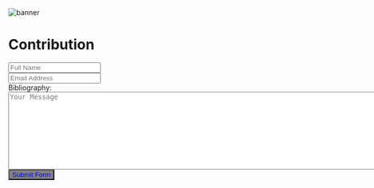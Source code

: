 <html><body><img id="banner" src="/images/banner.png" alt="banner" /></body></html>

<div class="container">
  <h1>Contribution</h1>
  <form target="_self" action="https://formsubmit.co/vesaakerman@gmail.com" method="POST">
    <div class="form-group">
      <div class="form-row">
        <div class="col">
          <input type="text" name="name" class="form-control" placeholder="Full Name" required>
        </div>
        <div class="col">
          <input type="email" name="email" class="form-control" placeholder="Email Address" required>
        </div>
      </div>
    </div>
    <div class="form-group">
        <label>Bibliography:
            <textarea placeholder="Your Message" class="form-control" name="message" rows="10" cols="95" required></textarea>
        </label>
    </div>
    <input type="hidden" name="_autoresponse" value="Thank you for your submission!">
    <input type="hidden" name="_next" value="http://localhost:8000" target=”_self”>
    <button type="submit" style="color:blue; background-color: gray;" class="btn btn-lg btn-dark btn-block">Submit Form</button>
  </form>
</div>

[//]: # (<form)

[//]: # (  action="https://formspree.io/f/xknedrka")

[//]: # (  method="POST">)

[//]: # ()
[//]: # (  <label>)

[//]: # (    First name:)

[//]: # (    <input name="first_name"><br>)

[//]: # (  </label>)

[//]: # (  <label>)

[//]: # (    Last name:)

[//]: # (    <input name="last_name"><br>)

[//]: # (  </label>)

[//]: # (  <label>)

[//]: # (    Email:)

[//]: # (    <input type="email" name="email"><br><br>)

[//]: # (  </label>)

[//]: # (  <label>)

[//]: # (    Word in English:)

[//]: # (    <input name="word_english"><br>)

[//]: # (  </label>)

[//]: # (  <label>)

[//]: # (    Word in Hebrew:)

[//]: # (    <input name="word_hebrew"><br><br>)

[//]: # (  </label>)

[//]: # (  <label>)

[//]: # (    Statistics: &nbsp;&nbsp;&nbsp;&nbsp;&nbsp;&nbsp;&nbsp;)

[//]: # (    <textarea name="statistics" rows="10" cols="95"></textarea><br>)

[//]: # (  </label>)

[//]: # (  <label>)

[//]: # (    Literal Use:&nbsp;&nbsp;&nbsp;&nbsp;&nbsp;&nbsp;)

[//]: # (    <textarea name="literal_use" rows="10" cols="95"></textarea><br>)

[//]: # (  </label>)

[//]: # (  <label>)

[//]: # (    Epigraphic Hebrew:)

[//]: # (    <textarea name="epigraphic_hebrew" rows="10" cols="95"></textarea><br>)

[//]: # (  </label>)

[//]: # (  <label>)

[//]: # (    Cognates:)

[//]: # (    <textarea name="cognates" rows="10" cols="95"></textarea><br>)

[//]: # (  </label>)

[//]: # (  <label>)

[//]: # (    Ancient Versions:)

[//]: # (    <textarea name="ancient_versions" rows="10" cols="95"></textarea><br>)

[//]: # (  </label>)

[//]: # (  <label>)

[//]: # (    Judaic Sources:)

[//]: # (    <textarea name="judaic_sources" rows="10" cols="95"></textarea><br>)

[//]: # (  </label>)

[//]: # (  <label>)

[//]: # (    Illustrations:)

[//]: # (    <textarea name="illustrations" rows="10" cols="95"></textarea><br>)

[//]: # (  </label>)

[//]: # (  <label>)

[//]: # (    Archaeological Remarks:)

[//]: # (    <textarea name="archaeological_remarks" rows="10" cols="95"></textarea><br>)

[//]: # (  </label>)

[//]: # (  <label>)

[//]: # (    Conclusion:)

[//]: # (    <textarea name="conclusion" rows="10" cols="95"></textarea><br>)

[//]: # (  </label>)

[//]: # (  <label>)

[//]: # (    Bibliography:)

[//]: # (    <textarea name="bibliography" rows="10" cols="95"></textarea><br>)

[//]: # (  </label>)

[//]: # ()
[//]: # (  <br>)

[//]: # (  <button type="submit">Send</button>)

[//]: # (</form>)
